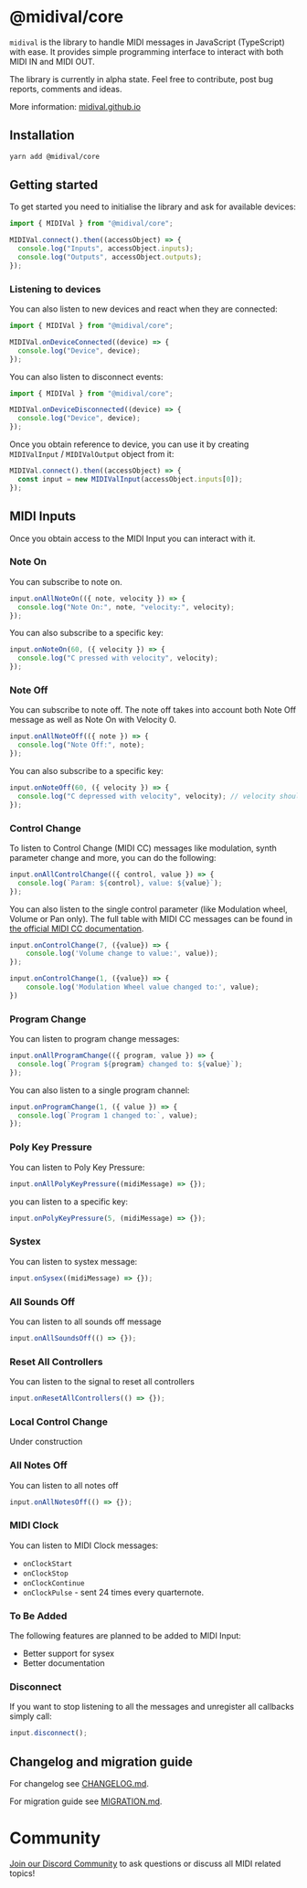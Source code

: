 # @midival/core

`midival` is the library to handle MIDI messages in JavaScript (TypeScript) with ease. It provides simple programming interface to interact with both MIDI IN and MIDI OUT.

The library is currently in alpha state. Feel free to contribute, post bug reports, comments and ideas.

More information: [midival.github.io](https://midival.github.io)

## Installation

```bash
yarn add @midival/core
```

## Getting started

To get started you need to initialise the library and ask for available devices:

```javascript
import { MIDIVal } from "@midival/core";

MIDIVal.connect().then((accessObject) => {
  console.log("Inputs", accessObject.inputs);
  console.log("Outputs", accessObject.outputs);
});
```

### Listening to devices

You can also listen to new devices and react when they are connected:

```javascript
import { MIDIVal } from "@midival/core";

MIDIVal.onDeviceConnected((device) => {
  console.log("Device", device);
});
```

You can also listen to disconnect events:

```javascript
import { MIDIVal } from "@midival/core";

MIDIVal.onDeviceDisconnected((device) => {
  console.log("Device", device);
});
```

Once you obtain reference to device, you can use it by creating `MIDIValInput` / `MIDIValOutput` object from it:

```javascript
MIDIVal.connect().then((accessObject) => {
  const input = new MIDIValInput(accessObject.inputs[0]);
});
```

## MIDI Inputs

Once you obtain access to the MIDI Input you can interact with it.

### Note On

You can subscribe to note on.

```javascript
input.onAllNoteOn(({ note, velocity }) => {
  console.log("Note On:", note, "velocity:", velocity);
});
```

You can also subscribe to a specific key:

```javascript
input.onNoteOn(60, ({ velocity }) => {
  console.log("C pressed with velocity", velocity);
});
```

### Note Off

You can subscribe to note off. The note off takes into account both Note Off message as well as Note On with Velocity 0.

```javascript
input.onAllNoteOff(({ note }) => {
  console.log("Note Off:", note);
});
```

You can also subscribe to a specific key:

```javascript
input.onNoteOff(60, ({ velocity }) => {
  console.log("C depressed with velocity", velocity); // velocity should be 0.
});
```

### Control Change

To listen to Control Change (MIDI CC) messages like modulation, synth parameter change and more, you can do the following:

```javascript
input.onAllControlChange(({ control, value }) => {
  console.log(`Param: ${control}, value: ${value}`);
});
```

You can also listen to the single control parameter (like Modulation wheel, Volume or Pan only). The full table with MIDI CC messages can be found in [the official MIDI CC documentation](https://www.midi.org/specifications-old/item/table-3-control-change-messages-data-bytes-2).

```javascript
input.onControlChange(7, ({value}) => {
    console.log('Volume change to value:', value));
});

input.onControlChange(1, ({value}) => {
    console.log('Modulation Wheel value changed to:', value);
})
```

### Program Change

You can listen to program change messages:

```javascript
input.onAllProgramChange(({ program, value }) => {
  console.log(`Program ${program} changed to: ${value}`);
});
```

You can also listen to a single program channel:

```javascript
input.onProgramChange(1, ({ value }) => {
  console.log(`Program 1 changed to:`, value);
});
```

### Poly Key Pressure

You can listen to Poly Key Pressure:

```javascript
input.onAllPolyKeyPressure((midiMessage) => {});
```

you can listen to a specific key:

```javascript
input.onPolyKeyPressure(5, (midiMessage) => {});
```

### Systex

You can listen to systex message:

```javascript
input.onSysex((midiMessage) => {});
```

### All Sounds Off

You can listen to all sounds off message

```javascript
input.onAllSoundsOff(() => {});
```

### Reset All Controllers

You can listen to the signal to reset all controllers

```javascript
input.onResetAllControllers(() => {});
```

### Local Control Change

Under construction

### All Notes Off

You can listen to all notes off

```javascript
input.onAllNotesOff(() => {});
```

### MIDI Clock

You can listen to MIDI Clock messages:

- `onClockStart`
- `onClockStop`
- `onClockContinue`
- `onClockPulse` - sent 24 times every quarternote.

### To Be Added

The following features are planned to be added to MIDI Input:

- Better support for sysex
- Better documentation

### Disconnect

If you want to stop listening to all the messages and unregister all callbacks simply call:

```javascript
input.disconnect();
```

## Changelog and migration guide

For changelog see [CHANGELOG.md](./CHANGELOG.md).

For migration guide see [MIGRATION.md](./MIGRATION.md).

# Community

[Join our Discord Community](https://discord.com/invite/WGgTCcEV) to ask questions or discuss all MIDI related topics!